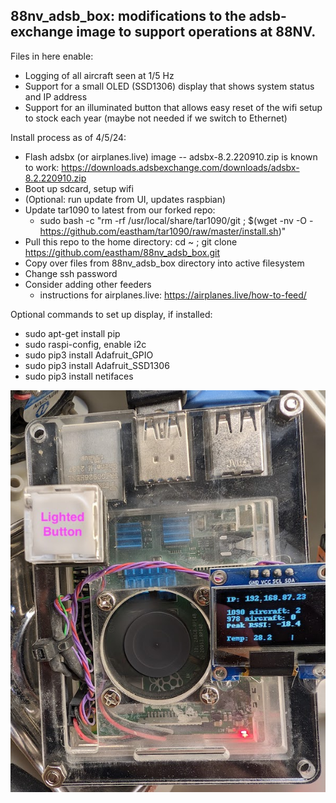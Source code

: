 <h2>88nv_adsb_box: modifications to the adsb-exchange image to support operations at 88NV.</h2>

Files in here enable:
- Logging of all aircraft seen at 1/5 Hz
- Support for a small OLED (SSD1306) display that shows system status and IP address
- Support for an illuminated button that allows easy reset of the wifi setup to stock each year (maybe not needed if we switch to Ethernet)

Install process as of 4/5/24:
- Flash adsbx (or airplanes.live) image -- adsbx-8.2.220910.zip is known to work: https://downloads.adsbexchange.com/downloads/adsbx-8.2.220910.zip
- Boot up sdcard, setup wifi
- (Optional: run update from UI, updates raspbian)
- Update tar1090 to latest from our forked repo:
  - sudo bash -c "rm -rf /usr/local/share/tar1090/git ;  $(wget -nv -O - https://github.com/eastham/tar1090/raw/master/install.sh)"
- Pull this repo to the home directory: cd ~ ; git clone https://github.com/eastham/88nv_adsb_box.git
- Copy over files from 88nv_adsb_box directory into active filesystem 
- Change ssh password
- Consider adding other feeders
  - instructions for airplanes.live: https://airplanes.live/how-to-feed/


Optional commands to set up display, if installed:
- sudo apt-get install pip
- sudo raspi-config, enable i2c
- sudo pip3 install Adafruit_GPIO
- sudo pip3 install Adafruit_SSD1306
- sudo pip3 install netifaces

![Image of device](adsb_box.jpg?raw=true "Image of Device")
